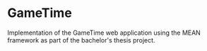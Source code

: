 # GameTime
Implementation of the GameTime web application using the MEAN framework as part of the bachelor's thesis project.
